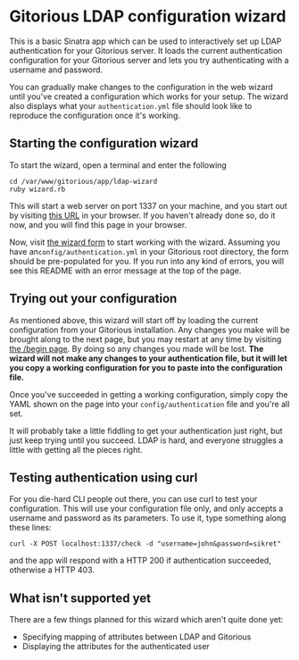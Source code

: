 # Gitorious LDAP configuration wizard

This is a basic Sinatra app which can be used to interactively set up
LDAP authentication for your Gitorious server. It loads the current
authentication configuration for your Gitorious server and lets you
try authenticating with a username and password.

You can gradually make changes to the configuration in the web wizard
until you've created a configuration which works for your setup. The
wizard also displays what your `authentication.yml` file should look
like to reproduce the configuration once it's working.

## Starting the configuration wizard

To start the wizard, open a terminal and enter the following

```
cd /var/www/gitorious/app/ldap-wizard
ruby wizard.rb
```

This will start a web server on port 1337 on your machine, and you
start out by visiting [this URL](http://localhost:1337/) in your
browser. If you haven't already done so, do it now, and you will find
this page in your browser.

Now, visit [the wizard form](/begin) to start working with the wizard.
Assuming you have an`config/authentication.yml` in your
Gitorious root directory, the form should be pre-populated for you. If
you run into any kind of errors, you will see this README with an
error message at the top of the page.

## Trying out your configuration

As mentioned above, this wizard will start off by loading the current
configuration from your Gitorious installation. Any changes you make
will be brought along to the next page, but you may restart at any
time by visiting [the /begin page](/begin). By doing so any changes
you made will be lost. **The wizard will not make any changes to your
authentication file, but it will let you copy a working configuration
for you to paste into the configuration file.**

Once you've succeeded in getting a working configuration, simply copy
the YAML shown on the page into your `config/authentication` file and
you're all set.

It will probably take a little fiddling to get your authentication
just right, but just keep trying until you succeed. LDAP is hard, and
everyone struggles a little with getting all the pieces right.

## Testing authentication using curl

For you die-hard CLI people out there, you can use curl to test your
configuration. This will use your configuration file only, and only
accepts a username and password as its parameters. To use it, type
something along these lines:

```
curl -X POST localhost:1337/check -d "username=john&password=sikret"
```

and the app will respond with a HTTP 200 if authentication succeeded,
otherwise a HTTP 403.

## What isn't supported yet

There are a few things planned for this wizard which aren't quite done
yet:

* Specifying mapping of attributes between LDAP and Gitorious
* Displaying the attributes for the authenticated user
